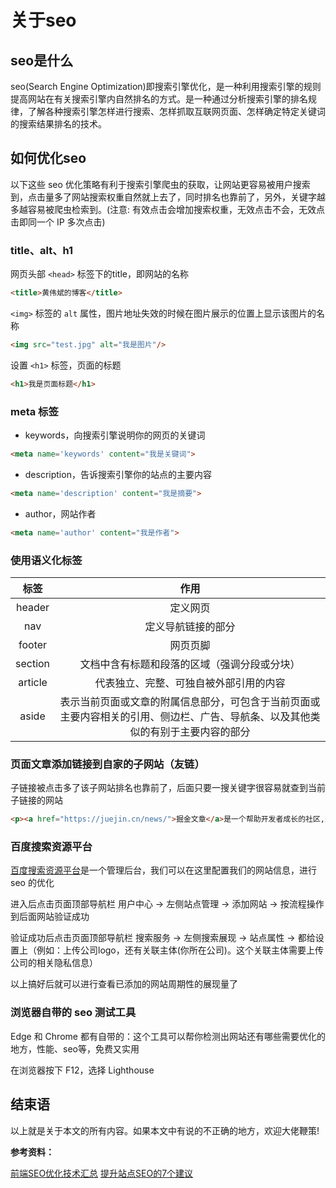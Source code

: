 # 关于seo

## seo是什么

seo(Search Engine Optimization)即搜索引擎优化，是一种利用搜索引擎的规则提高网站在有关搜索引擎内自然排名的方式。是一种通过分析搜索引擎的排名规律，了解各种搜索引擎怎样进行搜索、怎样抓取互联网页面、怎样确定特定关键词的搜索结果排名的技术。

## 如何优化seo

以下这些 seo 优化策略有利于搜索引擎爬虫的获取，让网站更容易被用户搜索到，点击量多了网站搜索权重自然就上去了，同时排名也靠前了，另外，关键字越多越容易被爬虫检索到。(注意: 有效点击会增加搜索权重，无效点击不会，无效点击即同一个 IP 多次点击)

### title、alt、h1

网页头部 `<head>` 标签下的title，即网站的名称

```html
<title>黄伟斌的博客</title>
```

`<img>` 标签的 `alt` 属性，图片地址失效的时候在图片展示的位置上显示该图片的名称

```html
<img src="test.jpg" alt="我是图片"/>
```

设置 `<h1>` 标签，页面的标题

```html
<h1>我是页面标题</h1>
```

### meta 标签

- keywords，向搜索引擎说明你的网页的关键词

```html
<meta name='keywords' content="我是关键词">
```

- description，告诉搜索引擎你的站点的主要内容

```html
<meta name='description' content="我是摘要">
```

- author，网站作者

```html
<meta name='author' content="我是作者">
```

### 使用语义化标签

| 标签  |                 作用                 |  
| :-------: | :----------------------------------: | 
|   header    |        定义网页         | 
|  nav   | 定义导航链接的部分 | 
| footer  |  网页页脚  | 
| section | 文档中含有标题和段落的区域（强调分段或分块）  | 
| article  |  代表独立、完整、可独自被外部引用的内容  | 
| aside | 表示当前页面或文章的附属信息部分，可包含于当前页面或主要内容相关的引用、侧边栏、广告、导航条、以及其他类似的有别于主要内容的部分  | 

### 页面文章添加链接到自家的子网站（友链）

子链接被点击多了该子网站排名也靠前了，后面只要一搜关键字很容易就查到当前子链接的网站

```html
<p><a href="https://juejin.cn/news/">掘金文章</a>是一个帮助开发者成长的社区,是给开发者用的 Hacker News</p>
```

### 百度搜索资源平台

[百度搜索资源平台](https://ziyuan.baidu.com/site/index#/)是一个管理后台，我们可以在这里配置我们的网站信息，进行 seo 的优化

进入后点击页面顶部导航栏 用户中心 -> 左侧站点管理 -> 添加网站 -> 按流程操作到后面网站验证成功

验证成功后点击页面顶部导航栏 搜索服务 -> 左侧搜索展现 -> 站点属性 -> 都给设置上（例如：上传公司logo，还有关联主体(你所在公司)。这个关联主体需要上传公司的相关隐私信息）

以上搞好后就可以进行查看已添加的网站周期性的展现量了

### 浏览器自带的 seo 测试工具

Edge 和 Chrome 都有自带的：这个工具可以帮你检测出网站还有哪些需要优化的地方，性能、seo等，免费又实用  

在浏览器按下 F12，选择 Lighthouse

## 结束语

以上就是关于本文的所有内容。如果本文中有说的不正确的地方，欢迎大佬鞭策!

**参考资料：**

[前端SEO优化技术汇总](https://blog.csdn.net/Steven_Son/article/details/124583499)
[提升站点SEO的7个建议](https://juejin.cn/post/7098718421504196645)